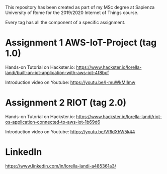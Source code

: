 This repository has been created as part of my MSc degree at Sapienza University of Rome for the 2019/2020 Internet of Things course.

Every tag has all the component of a specific assignment.

# Assignment 1 AWS-IoT-Project (tag 1.0)

Hands-on Tutorial on Hackster.io: https://www.hackster.io/lorella-landi/built-an-iot-application-with-aws-iot-4f8bcf

Introduction video on Youtube: https://youtu.be/I-muWkMIImw

# Assignment 2 RIOT (tag 2.0)
Hands-on Tutorial on Hackster.io: https://www.hackster.io/lorella-landi/riot-os-application-connected-to-aws-iot-1b69d6

Introduction video on Youtube: https://youtu.be/VRldXhW5k44

# LinkedIn
https://www.linkedin.com/in/lorella-landi-a485361a3/
